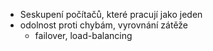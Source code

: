 - Seskupení počítačů, které pracují jako jeden
- odolnost proti chybám, vyrovnání zátěže
	- failover, load-balancing